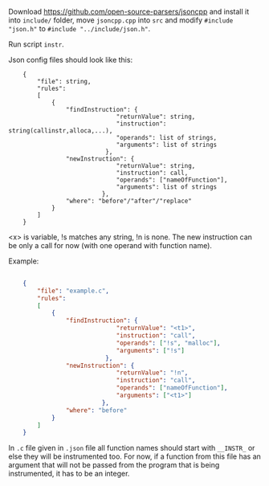 ﻿
Download 
https://github.com/open-source-parsers/jsoncpp
and install it into `include/` folder, move `jsoncpp.cpp` into `src` and modify `#include "json.h"` to `#include "../include/json.h"`. 

Run script `instr`.

Json config files should look like this:
```
    {
		"file": string,
		"rules":	
		[
			{
				"findInstruction": {
						      "returnValue": string,
						      "instruction": string(callinstr,alloca,...),
						      "operands": list of strings,
						      "arguments": list of strings
						   },
				"newInstruction": {
						      "returnValue": string,
						      "instruction": call,
						      "operands": ["nameOfFunction"],
						      "arguments": list of strings
						  },
				"where": "before"/"after"/"replace"
			}
		]
    }
```

\<x\> is variable, !s matches any string, !n is none. The new instruction can be only a call for now (with one operand with function name).

Example:
```json
	
    {
		"file": "example.c",
		"rules":
		[
			{
				"findInstruction": {
						      "returnValue": "<t1>",
						      "instruction": "call",
						      "operands": ["!s", "malloc"],
						      "arguments": ["!s"]
						   },
				"newInstruction": {
						      "returnValue": "!n",
						      "instruction": "call",
						      "operands": ["nameOfFunction"],
						      "arguments": ["<t1>"]
						  },
				"where": "before"
			}
		]
    }
```

In `.c` file given in `.json` file all function names should start with `__INSTR_` or else they will be instrumented too. For now, if a function from this file has an argument that will not be passed from the program that is being instrumented, it has to be an integer.

